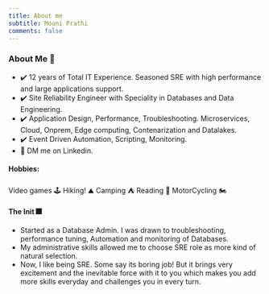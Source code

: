 ```yaml
---
title: About me
subtitle: Mouni Prathi
comments: false
---
```

### About Me :raising_hand:
- :heavy_check_mark: 12 years of Total IT Experience. Seasoned SRE with high performance and large applications support.  
- :heavy_check_mark: Site Reliability Engineer with Speciality in Databases and Data Engineering.
- :heavy_check_mark: Application Design, Performance, Troubleshooting. Microservices, Cloud, Onprem, Edge computing, Contenarization and Datalakes.
- :heavy_check_mark: Event Driven Automation, Scripting, Monitoring.
- :email: DM me on Linkedin.  

#### Hobbies:
Video games :joystick: Hiking! :mountain: Camping :tent: Reading :book: MotorCycling :motorcycle:


#### The Init :fireworks:

- Started as a Database Admin. I was drawn to troubleshooting, performance tuning, Automation and monitoring of Databases.  
- My administrative skills allowed me to choose SRE role as more kind of natural selection.  
- Now, I like being SRE. Some say its boring job! But it brings very excitement and the inevitable force with it to you which makes you add more skills everyday and challenges you in every turn.    
